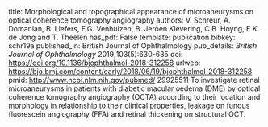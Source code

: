 title: Morphological and topographical appearance of microaneurysms on optical coherence tomography angiography
authors: V. Schreur, A. Domanian, B. Liefers, F.G. Venhuizen, B. Jeroen Klevering, C.B. Hoyng, E.K. de Jong and T. Theelen
has_pdf: False
template: publication
bibkey: schr19a
published_in: British Journal of Ophthalmology
pub_details: <i>British Journal of Ophthalmology</i> 2019;103(5):630-635
doi: https://doi.org/10.1136/bjophthalmol-2018-312258
urlweb: https://bjo.bmj.com/content/early/2018/06/19/bjophthalmol-2018-312258
pmid: http://www.ncbi.nlm.nih.gov/pubmed/ 29925511
To investigate retinal microaneurysms in patients with diabetic macular oedema (DME) by optical coherence tomography angiography (OCTA) according to their location and morphology in relationship to their clinical properties, leakage on fundus fluorescein angiography (FFA) and retinal thickening on structural OCT.

